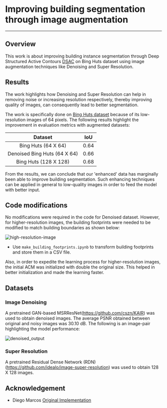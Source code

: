 # Improving building segmentation through image augmentation

***
## Overview
This work is about improving building instance segmentation through Deep Structured Active Contours [DSAC](https://arxiv.org/abs/1803.06329) on Bing Huts dataset using image augmentation techniques like Denoising and Super Resolution.

## Results

The work highlights how Denoising and Super Resolution can help in removing noise or increasing resolution respectively, thereby improving quality of images, can consequently lead to better segmentation.

The work is specifically done on [Bing Huts dataset](https://github.com/dmarcosg/DSAC) because of its low-resolution images of 64 pixels. The following results highlight the improvement in evaluation metrics with augmented datasets:

| Dataset | IoU |
| :---:   | :-: |
| Bing Huts (64 X 64) | 0.64 |
| Denoised Bing Huts (64 X 64) | 0.66 |
| Bing Huts (128 X 128) | 0.68 |

From the results, we can conclude that our 'enhanced' data has marginally been able to improve building segmentation. Such enhancing techniques can be applied in general to low-quality images in order to feed the model with better input. 

## Code modifications

No modifications were required in the code for Denoised dataset. However, for higher-resolution images, the building footprints were needed to be modified to match building boundaries as shown below:

![high-resolution-image](https://user-images.githubusercontent.com/55928605/84311885-b1c79780-ab81-11ea-9fc7-393572efa828.png)

- Use `make_building_footprints.ipynb` to transform building footprints and store them in a CSV file.

Also, in order to expedite the learning process for higher-resolution images, the initial ACM was initialized with double the original size. This helped in better initialization and made the learning faster.

## Datasets

### Image Denoising
A pretrained GAN-based MSRResNet(https://github.com/cszn/KAIR) was used to obtain denoised images. The average PSNR obtained between original and noisy images was 30.10 dB. The following is an image-pair highlighting the model performance: 

![denoised_output](https://user-images.githubusercontent.com/55928605/84306686-6f9a5800-ab79-11ea-96e0-ad4afc30a6ee.png)

### Super Resolution

A pretrained Residual Dense Network (RDN)(https://github.com/idealo/image-super-resolution) was used to obtain 128 X 128 images.

## Acknowledgement
* Diego Marcos [Original Implementation](https://github.com/dmarcosg/DSAC) 
